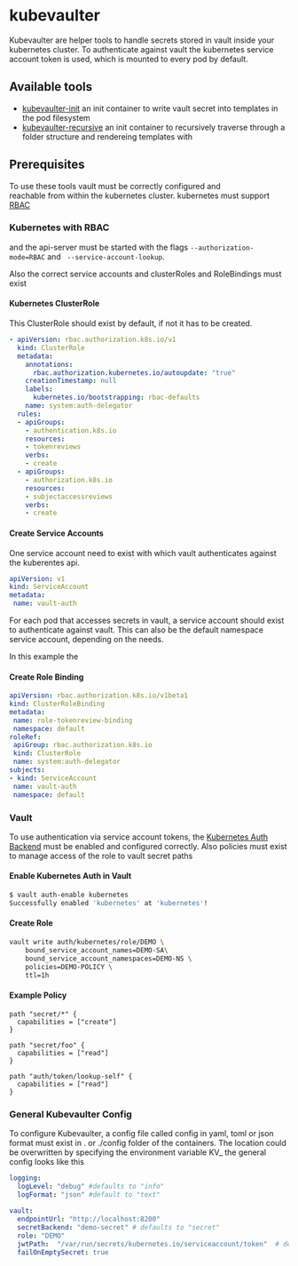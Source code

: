 # kubevaulter

Kubevaulter are helper tools to handle secrets stored in vault
inside your kubernetes cluster. To authenticate against vault 
the kubernetes service account token is used, which is mounted 
to every pod by default.

## Available tools
 - [kubevaulter-init](https://github.com/hmuendel/kubevaulter/tree/master/cmd/init) an init container
 to write vault secret into templates in the pod filesystem
 - [kubevaulter-recursive](https://github.com/hmuendel/kubevaulter/tree/master/cmd/recursive) an init container 
 to recursively traverse through a folder structure and rendereing templates
 with 

## Prerequisites

 To use these tools vault must be correctly configured and  
reachable from within the kubernetes cluster.
 kubernetes must support 
 [RBAC](https://kubernetes.io/docs/admin/authorization/rbac/)
 

 
 ### Kubernetes with RBAC

 and the api-server must be started with the flags 
 `--authorization-mode=RBAC` and
 ` --service-account-lookup`. 

 Also the correct service accounts and clusterRoles and 
 RoleBindings must exist
 
 #### Kubernetes ClusterRole
 
 This ClusterRole should exist by default, if not it has to
 be created.
 
  ```yaml
  - apiVersion: rbac.authorization.k8s.io/v1
    kind: ClusterRole
    metadata:
      annotations:
        rbac.authorization.kubernetes.io/autoupdate: "true"
      creationTimestamp: null
      labels:
        kubernetes.io/bootstrapping: rbac-defaults
      name: system:auth-delegator
    rules:
    - apiGroups:
      - authentication.k8s.io
      resources:
      - tokenreviews
      verbs:
      - create
    - apiGroups:
      - authorization.k8s.io
      resources:
      - subjectaccessreviews
      verbs:
      - create
 ```
 
#### Create Service Accounts
  
One service account need to exist with which vault authenticates
against the kuberentes api. 

 ```yaml
apiVersion: v1
kind: ServiceAccount
metadata:
  name: vault-auth
```

For each pod that accesses secrets in vault, a service account
should exist to authenticate against vault. This can also be
the default namespace service account, depending on the needs.

In this example the



#### Create Role Binding 
 ```yaml
apiVersion: rbac.authorization.k8s.io/v1beta1
kind: ClusterRoleBinding
metadata:
  name: role-tokenreview-binding
  namespace: default
roleRef:
  apiGroup: rbac.authorization.k8s.io
  kind: ClusterRole
  name: system:auth-delegator
subjects:
- kind: ServiceAccount
  name: vault-auth
  namespace: default
``` 


 ### Vault
 To use authentication via service account tokens, the 
  [Kubernetes Auth Backend](https://www.vaultproject.io/docs/auth/kubernetes.html)
  must be enabled and configured correctly. Also policies must
  exist to manage access of the role to vault secret paths
 
 #### Enable Kubernetes Auth in Vault
 ```bash
 $ vault auth-enable kubernetes
 Successfully enabled 'kubernetes' at 'kubernetes'!
 ```
 #### Create Role
 ```bash
 vault write auth/kubernetes/role/DEMO \
     bound_service_account_names=DEMO-SA\
     bound_service_account_namespaces=DEMO-NS \
     policies=DEMO-POLICY \
     ttl=1h
 ```
 #### Example Policy
 
 ```hcl
 path "secret/*" {
   capabilities = ["create"]
 }
 
 path "secret/foo" {
   capabilities = ["read"]
 }
 
 path "auth/token/lookup-self" {
   capabilities = ["read"]
 }
```


 
 

 

### General Kubevaulter Config

To configure Kubevaulter, a config file called config 
in yaml, toml or json format
must exist in . or ./config folder of the containers.
The location could be overwritten by specifying the 
environment variable KV_
the general config looks like this


```yaml
logging:
  logLevel: "debug" #defaults to "info"
  logFormat: "json" #default to "text"
  
vault:
  endpointUrl: "http://localhost:8200"
  secretBackend: "demo-secret" # defaults to "secret" 
  role: "DEMO"
  jwtPath:  "/var/run/secrets/kubernetes.io/serviceaccount/token"  # defaults to "/var/run/secrets/kubernetes.io/serviceaccount/token" 
  failOnEmptySecret: true
```

